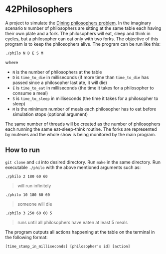 # 42Philosophers
A project to simulate the [Dining philosophers problem](https://en.wikipedia.org/wiki/Dining_philosophers_problem). In the imaginary scenario `N` number of philosophers are sitting at the same table each having their own plate and a fork. The philosophers will eat, sleep and think in cycles, but a philosopher can eat only with two forks. The objective of this program is to keep the philosophers alive. The program can be run like this:
```
./philo N D E S M
```
where
- `N` is the number of philosophers at the table
- `D` is `time_to_die` in milliseconds (if more time than `time_to_die` has passed since a philosopher last ate, it will die)
- `E` is `time_to_eat` in milliseconds (the time it takes for a philosopher to consume a meal)
- `S` is `time_to_sleep` in milliseconds (the time it takes for a philosopher to sleep)
- `M` is the minimum number of meals each philosopher has to eat before simulation stops (optional argument)

The same number of threads will be created as the number of philosophers each running the same eat-sleep-think routine. The forks are represented by mutexes and the whole show is being monitored by the main program.

## How to run
`git clone` and `cd` into desired directory. Run `make` in the same directory. Run executable `./philo` with the above mentioned arguments such as:
```
./philo 2 180 60 60
```
> will run infinitely
```
./philo 10 180 60 60
```
> someone will die
```
./philo 3 250 60 60 5
```
> runs until all philosophers have eaten at least 5 meals

The program outputs all actions happening at the table on the terminal in the following format:
```
[time_stamp_in_milliseconds] [philosopher's id] [action]
```
